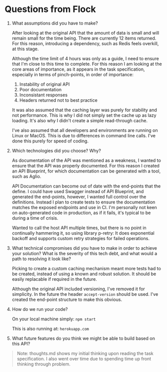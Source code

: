 # Questions from Flock

1. What assumptions did you have to make?
 
   After looking at the original API that the amount of data is small and will remain small for the time being.  There are currently 12 items returned.  For this reason, introducing a dependency, such as Redis feels overkill, at this stage.

   Although the time limit of 4 hours was only as a guide, I need to ensure that I'm close to this time to complete.  For this reason I am looking at the core areas of importance, as it appears in the task specification, especially in terms of pinch-points, in order of importance:

   1. Instability of original API
   2. Poor documentation
   3. Inconsistant responses
   4. Headers returned not to best practice

   It was also assumed that the caching layer was purely for stability and not performance.  This is why I did not simply set the cache up as lazy loading.  It's also why I didn't create a simple read-through cache.

   I've also assumed that all developers and environments are running on Linux or MacOS.  This is due to differences in command line calls.  I've done this purely for speed of coding.

2. Which technologies did you choose? Why?

   As documentation of the API was mentioned as a weakness, I wanted to ensure that the API was properly documented.  For this reason I created an API Blueprint, for which documentation can be generated with a tool, such as Aglio.  
   
   API Documentation can become out of date with the end-points that the define.  I could have used Swagger instead of API Blueprint, and generated the end-points, however, I wanted full control over the definitions.  Instead I plan to create tests to ensure the documentation matches the exposed endpoints and use in CI.  I'm personally not keen on auto-generated code in production, as if it fails, it's typical to be during a time of crisis.

   Wanted to call the host API multiple times, but there is no point in continually hammering it, so using library p-retry: It does exponential backoff and supports custom retry strategies for failed operations.

3. What technical compromises did you have to make in order to achieve your solution? What is the severity of this tech debt, and what would a path to resolving it look like?

   Picking to create a custom caching mechanism meant more tests had to be created, instead of using a known and robust solution.  It should be easily replacable if required in the future.

   Although the original API included versioning, I've removed it for simplicity.  In the future the header ```accept-version``` should be used.  I've created the end-point structure to make this obvious.

4. How do we run your code?

   On your local machine simply:
   ```npm start```

   This is also running at:
   ```herokuapp.com```


5. What future features do you think we might be able to build based on this API?

> Note: thoughts.md shows my initial thinking upon reading the task specification.  I also went over time due to spending time up front thinking through problem.